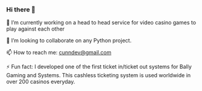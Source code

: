### Hi there 👋

🔭 I’m currently working on a head to head service for video casino games to play against each other

👯 I’m looking to collaborate on any Python project.

📫 How to reach me: cunndev@gmail.com 

⚡ Fun fact: I developed one of the first ticket in/ticket out systems for Bally Gaming and Systems. This cashless ticketing system is used worldwide in over 200 casinos everyday.

